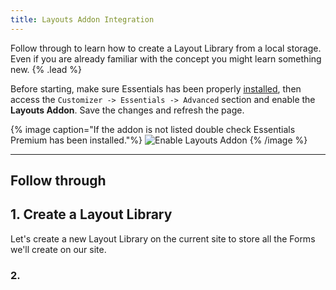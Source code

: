```yaml
---
title: Layouts Addon Integration
---
```


Follow through to learn how to create a Layout Library from a local storage. Even if you are already familiar with the concept you might learn something new. {% .lead %}

Before starting, make sure Essentials has been properly [installed](../../integration), then access the `Customizer -> Essentials -> Advanced` section and enable the **Layouts Addon**. Save the changes and refresh the page.

{% image caption="If the addon is not listed double check Essentials Premium has been installed."%}
![Enable Layouts Addon](/assets/ytp/layouts/integration/enable-addon.gif)
{% /image %}

---

## Follow through

## 1. Create a Layout Library

Let's create a new Layout Library on the current site to store all the Forms we'll create on our site.

### 2.
